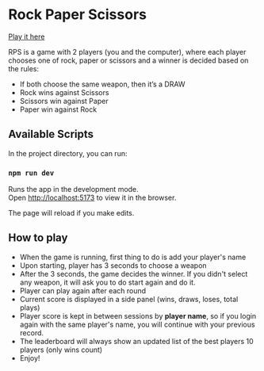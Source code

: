 # Rock Paper Scissors

[Play it here](https://rock-paper-scissors-a0yr6uuvt-eburillo.vercel.app/)

RPS is a game with 2 players (you and the computer), where each player chooses one of rock, paper or scissors and a winner is decided based on the rules:

- If both choose the same weapon, then it’s a DRAW
- Rock wins against Scissors
- Scissors win against Paper
- Paper win against Rock

## Available Scripts

In the project directory, you can run:

### `npm run dev`

Runs the app in the development mode.\
Open [http://localhost:5173](http://localhost:5173) to view it in the browser.

The page will reload if you make edits.

## How to play

- When the game is running, first thing to do is add your player's name
- Upon starting, player has 3 seconds to choose a weapon
- After the 3 seconds, the game decides the winner. If you didn't select any weapon, it will ask you to do start again and do it.
- Player can play again after each round
- Current score is displayed in a side panel (wins, draws, loses, total plays)
- Player score is kept in between sessions by **player name**, so if you login again with the same player's name, you will continue with your previous record.
- The leaderboard will always show an updated list of the best players 10 players (only wins count)
- Enjoy!
